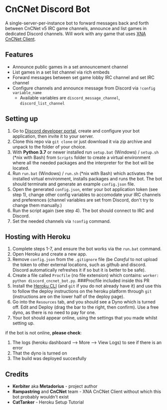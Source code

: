 # CnCNet Discord Bot
A single-server-per-instance bot to forward messages back and forth between CnCNet v5 IRC game channels, announce and list games in dedicated Discord channels. Will work with any game that uses [XNA CnCNet Client](https://github.com/CnCNet/xna-cncnet-client).


Features
--------

- Announce public games in a set announcement channel
- List games in a set list channel via rich embeds
- Forward messages between set game lobby IRC channel and set IRC channel
- Configure channels and announce message from Discord via `!config variable_name`
  - Available variables are `discord_message_channel`, `discord_list_channel`


Setting up
----------

1. Go to [Discord developer portal](https://discord.com/developers/applications/), create and configure your bot application, then invite it to your server.
2. Clone this repo via `git clone` or just download it via zip archive and unpack to the folder of your choice.
3. With **Python 3.7** or newer installed run `setup.bat` (Windows) / `setup.sh` (\*nix with Bash) from `Scripts` folder to create a virtual environment where all the needed packages and the interpreter for the bot will be located.
4. Run `run.bat` (Windows) / `run.sh` (\*nix with Bash) which activates the installed virtual environment, installs packages and runs the bot. The bot should terminate and generate an example `config.json` file.
5. Open the generated `config.json`, enter your bot application token (see step 1), change other config variables to accomodate your IRC channels and preferences (channel variables are set from Discord, don't try to change them manually.)
6. Run the script again (see step 4). The bot should connect to IRC and Discord.
7. Set the needed channels via `!config` command.

Hosting with Heroku
-------
1. Complete steps 1-7, and ensure the bot works via the `run.bat` command.
2. Open Heroku and create a new app.
3. Remove `config.json` from the `.gitignore` file (be *Careful* to not upload the token to other external locations, such as github and discord. Discord automatically refreshes it if so but it is better to be safe).
4. Create a file called `Procfile` (no file extension) which contains: `worker: python discord_cncnet_bot.py`.   ###Procfile included inside this PR
5. Install the [Heroku CLI](https://devcenter.heroku.com/articles/heroku-cli) (and `git` if you do not already have it) and use this to follow the deploy instructions on the heroku platform through `git` (instructions are on the lower half of the deploy page).
6. Go into the `Resources` tab, and you should see a Dyno which is turned off. Edit and Deploy (drag the bar to the right, then confirm). Use a free dyno, as there is no need to pay for one.
7. Your bot should appear online, using the settings that you made whilst setting up.

if the bot is not online, **please check**:
1) The logs (heroku dashboard --> More --> View Logs) to see if there is an error
2) That the dyno is turned on
3) The build was deployed succesfully

Credits
-------

- **Kerbiter** aka **Metadorius** - project author
- **Rampastring** and **CnCNet** team - XNA CnCNet Client without which this bot probably wouldn't exist
- **CatTanker** - Heroku Setup Tutorial

